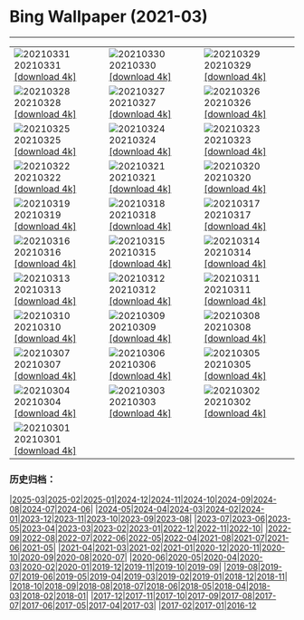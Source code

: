 # Bing Wallpaper (2021-03)
**************

<table><tr><td><img class="wallpaper" src="https://www.bing.com/th?id=OHR.FooledYa_ZH-CN1264990804_1920x1080.jpg" alt="20210331"> 20210331 <a class="wallpaper_link" href="https://www.bing.com/th?id=OHR.FooledYa_ZH-CN1264990804_UHD.jpg">[download 4k]</a></td><td><img class="wallpaper" src="https://www.bing.com/th?id=OHR.RajaAmpat_ZH-CN2820406309_1920x1080.jpg" alt="20210330"> 20210330 <a class="wallpaper_link" href="https://www.bing.com/th?id=OHR.RajaAmpat_ZH-CN2820406309_UHD.jpg">[download 4k]</a></td><td><img class="wallpaper" src="https://www.bing.com/th?id=OHR.SwordFern_ZH-CN2589382288_1920x1080.jpg" alt="20210329"> 20210329 <a class="wallpaper_link" href="https://www.bing.com/th?id=OHR.SwordFern_ZH-CN2589382288_UHD.jpg">[download 4k]</a></td></tr><tr><td><img class="wallpaper" src="https://www.bing.com/th?id=OHR.Reynisfjara_ZH-CN2125000937_1920x1080.jpg" alt="20210328"> 20210328 <a class="wallpaper_link" href="https://www.bing.com/th?id=OHR.Reynisfjara_ZH-CN2125000937_UHD.jpg">[download 4k]</a></td><td><img class="wallpaper" src="https://www.bing.com/th?id=OHR.LlanberisSlate_ZH-CN1977606783_1920x1080.jpg" alt="20210327"> 20210327 <a class="wallpaper_link" href="https://www.bing.com/th?id=OHR.LlanberisSlate_ZH-CN1977606783_UHD.jpg">[download 4k]</a></td><td><img class="wallpaper" src="https://www.bing.com/th?id=OHR.MadHares_ZH-CN1754336550_1920x1080.jpg" alt="20210326"> 20210326 <a class="wallpaper_link" href="https://www.bing.com/th?id=OHR.MadHares_ZH-CN1754336550_UHD.jpg">[download 4k]</a></td></tr><tr><td><img class="wallpaper" src="https://www.bing.com/th?id=OHR.MTCradle_ZH-CN1573998424_1920x1080.jpg" alt="20210325"> 20210325 <a class="wallpaper_link" href="https://www.bing.com/th?id=OHR.MTCradle_ZH-CN1573998424_UHD.jpg">[download 4k]</a></td><td><img class="wallpaper" src="https://www.bing.com/th?id=OHR.LakeWinnipeg_ZH-CN0984485385_1920x1080.jpg" alt="20210324"> 20210324 <a class="wallpaper_link" href="https://www.bing.com/th?id=OHR.LakeWinnipeg_ZH-CN0984485385_UHD.jpg">[download 4k]</a></td><td><img class="wallpaper" src="https://www.bing.com/th?id=OHR.HumpbackMom_ZH-CN0218207583_1920x1080.jpg" alt="20210323"> 20210323 <a class="wallpaper_link" href="https://www.bing.com/th?id=OHR.HumpbackMom_ZH-CN0218207583_UHD.jpg">[download 4k]</a></td></tr><tr><td><img class="wallpaper" src="https://www.bing.com/th?id=OHR.LoftedMadagascar_ZH-CN0062899981_1920x1080.jpg" alt="20210322"> 20210322 <a class="wallpaper_link" href="https://www.bing.com/th?id=OHR.LoftedMadagascar_ZH-CN0062899981_UHD.jpg">[download 4k]</a></td><td><img class="wallpaper" src="https://www.bing.com/th?id=OHR.JouxFog_ZH-CN9947036409_1920x1080.jpg" alt="20210321"> 20210321 <a class="wallpaper_link" href="https://www.bing.com/th?id=OHR.JouxFog_ZH-CN9947036409_UHD.jpg">[download 4k]</a></td><td><img class="wallpaper" src="https://www.bing.com/th?id=OHR.HallesWood_ZH-CN9790575479_1920x1080.jpg" alt="20210320"> 20210320 <a class="wallpaper_link" href="https://www.bing.com/th?id=OHR.HallesWood_ZH-CN9790575479_UHD.jpg">[download 4k]</a></td></tr><tr><td><img class="wallpaper" src="https://www.bing.com/th?id=OHR.ParnidisSundial_ZH-CN9575177836_1920x1080.jpg" alt="20210319"> 20210319 <a class="wallpaper_link" href="https://www.bing.com/th?id=OHR.ParnidisSundial_ZH-CN9575177836_UHD.jpg">[download 4k]</a></td><td><img class="wallpaper" src="https://www.bing.com/th?id=OHR.MagneticIsland_ZH-CN9302186671_1920x1080.jpg" alt="20210318"> 20210318 <a class="wallpaper_link" href="https://www.bing.com/th?id=OHR.MagneticIsland_ZH-CN9302186671_UHD.jpg">[download 4k]</a></td><td><img class="wallpaper" src="https://www.bing.com/th?id=OHR.MtEtna_ZH-CN9127683040_1920x1080.jpg" alt="20210317"> 20210317 <a class="wallpaper_link" href="https://www.bing.com/th?id=OHR.MtEtna_ZH-CN9127683040_UHD.jpg">[download 4k]</a></td></tr><tr><td><img class="wallpaper" src="https://www.bing.com/th?id=OHR.Inisheer_ZH-CN9014668825_1920x1080.jpg" alt="20210316"> 20210316 <a class="wallpaper_link" href="https://www.bing.com/th?id=OHR.Inisheer_ZH-CN9014668825_UHD.jpg">[download 4k]</a></td><td><img class="wallpaper" src="https://www.bing.com/th?id=OHR.BifengxiaPanda_ZH-CN8879969527_1920x1080.jpg" alt="20210315"> 20210315 <a class="wallpaper_link" href="https://www.bing.com/th?id=OHR.BifengxiaPanda_ZH-CN8879969527_UHD.jpg">[download 4k]</a></td><td><img class="wallpaper" src="https://www.bing.com/th?id=OHR.MassapequaOwl_ZH-CN8747028921_1920x1080.jpg" alt="20210314"> 20210314 <a class="wallpaper_link" href="https://www.bing.com/th?id=OHR.MassapequaOwl_ZH-CN8747028921_UHD.jpg">[download 4k]</a></td></tr><tr><td><img class="wallpaper" src="https://www.bing.com/th?id=OHR.LyonAstronomical_ZH-CN8601552487_1920x1080.jpg" alt="20210313"> 20210313 <a class="wallpaper_link" href="https://www.bing.com/th?id=OHR.LyonAstronomical_ZH-CN8601552487_UHD.jpg">[download 4k]</a></td><td><img class="wallpaper" src="https://www.bing.com/th?id=OHR.Rhododendron_ZH-CN8481644646_1920x1080.jpg" alt="20210312"> 20210312 <a class="wallpaper_link" href="https://www.bing.com/th?id=OHR.Rhododendron_ZH-CN8481644646_UHD.jpg">[download 4k]</a></td><td><img class="wallpaper" src="https://www.bing.com/th?id=OHR.EibseeSpring_ZH-CN8314763420_1920x1080.jpg" alt="20210311"> 20210311 <a class="wallpaper_link" href="https://www.bing.com/th?id=OHR.EibseeSpring_ZH-CN8314763420_UHD.jpg">[download 4k]</a></td></tr><tr><td><img class="wallpaper" src="https://www.bing.com/th?id=OHR.CapePerpetua_ZH-CN4150223705_1920x1080.jpg" alt="20210310"> 20210310 <a class="wallpaper_link" href="https://www.bing.com/th?id=OHR.CapePerpetua_ZH-CN4150223705_UHD.jpg">[download 4k]</a></td><td><img class="wallpaper" src="https://www.bing.com/th?id=OHR.HinterseeRamsau_ZH-CN4043630556_1920x1080.jpg" alt="20210309"> 20210309 <a class="wallpaper_link" href="https://www.bing.com/th?id=OHR.HinterseeRamsau_ZH-CN4043630556_UHD.jpg">[download 4k]</a></td><td><img class="wallpaper" src="https://www.bing.com/th?id=OHR.RollingHills_ZH-CN3969739987_1920x1080.jpg" alt="20210308"> 20210308 <a class="wallpaper_link" href="https://www.bing.com/th?id=OHR.RollingHills_ZH-CN3969739987_UHD.jpg">[download 4k]</a></td></tr><tr><td><img class="wallpaper" src="https://www.bing.com/th?id=OHR.LoganClouds_ZH-CN3900647104_1920x1080.jpg" alt="20210307"> 20210307 <a class="wallpaper_link" href="https://www.bing.com/th?id=OHR.LoganClouds_ZH-CN3900647104_UHD.jpg">[download 4k]</a></td><td><img class="wallpaper" src="https://www.bing.com/th?id=OHR.Wakodahatchee_ZH-CN3806840538_1920x1080.jpg" alt="20210306"> 20210306 <a class="wallpaper_link" href="https://www.bing.com/th?id=OHR.Wakodahatchee_ZH-CN3806840538_UHD.jpg">[download 4k]</a></td><td><img class="wallpaper" src="https://www.bing.com/th?id=OHR.PadarIsland_ZH-CN3753026244_1920x1080.jpg" alt="20210305"> 20210305 <a class="wallpaper_link" href="https://www.bing.com/th?id=OHR.PadarIsland_ZH-CN3753026244_UHD.jpg">[download 4k]</a></td></tr><tr><td><img class="wallpaper" src="https://www.bing.com/th?id=OHR.MinasdeRioTinto_ZH-CN3632728092_1920x1080.jpg" alt="20210304"> 20210304 <a class="wallpaper_link" href="https://www.bing.com/th?id=OHR.MinasdeRioTinto_ZH-CN3632728092_UHD.jpg">[download 4k]</a></td><td><img class="wallpaper" src="https://www.bing.com/th?id=OHR.Comma_ZH-CN3584865247_1920x1080.jpg" alt="20210303"> 20210303 <a class="wallpaper_link" href="https://www.bing.com/th?id=OHR.Comma_ZH-CN3584865247_UHD.jpg">[download 4k]</a></td><td><img class="wallpaper" src="https://www.bing.com/th?id=OHR.WWDLions_ZH-CN3506997987_1920x1080.jpg" alt="20210302"> 20210302 <a class="wallpaper_link" href="https://www.bing.com/th?id=OHR.WWDLions_ZH-CN3506997987_UHD.jpg">[download 4k]</a></td></tr><tr><td><img class="wallpaper" src="https://www.bing.com/th?id=OHR.VolcanoLlaima_ZH-CN3436127573_1920x1080.jpg" alt="20210301"> 20210301 <a class="wallpaper_link" href="https://www.bing.com/th?id=OHR.VolcanoLlaima_ZH-CN3436127573_UHD.jpg">[download 4k]</a></td><td></td><td></td></tr></table>

### 历史归档：

|[2025-03](/../2025-03/2025-03.md)|[2025-02](/../2025-02/2025-02.md)|[2025-01](/../2025-01/2025-01.md)|[2024-12](/../2024-12/2024-12.md)|[2024-11](/../2024-11/2024-11.md)|[2024-10](/../2024-10/2024-10.md)|[2024-09](/../2024-09/2024-09.md)|[2024-08](/../2024-08/2024-08.md)|[2024-07](/../2024-07/2024-07.md)|[2024-06](/../2024-06/2024-06.md)|
|[2024-05](/../2024-05/2024-05.md)|[2024-04](/../2024-04/2024-04.md)|[2024-03](/../2024-03/2024-03.md)|[2024-02](/../2024-02/2024-02.md)|[2024-01](/../2024-01/2024-01.md)|[2023-12](/../2023-12/2023-12.md)|[2023-11](/../2023-11/2023-11.md)|[2023-10](/../2023-10/2023-10.md)|[2023-09](/../2023-09/2023-09.md)|[2023-08](/../2023-08/2023-08.md)|
|[2023-07](/../2023-07/2023-07.md)|[2023-06](/../2023-06/2023-06.md)|[2023-05](/../2023-05/2023-05.md)|[2023-04](/../2023-04/2023-04.md)|[2023-03](/../2023-03/2023-03.md)|[2023-02](/../2023-02/2023-02.md)|[2023-01](/../2023-01/2023-01.md)|[2022-12](/../2022-12/2022-12.md)|[2022-11](/../2022-11/2022-11.md)|[2022-10](/../2022-10/2022-10.md)|
|[2022-09](/../2022-09/2022-09.md)|[2022-08](/../2022-08/2022-08.md)|[2022-07](/../2022-07/2022-07.md)|[2022-06](/../2022-06/2022-06.md)|[2022-05](/../2022-05/2022-05.md)|[2022-04](/../2022-04/2022-04.md)|[2021-08](/../2021-08/2021-08.md)|[2021-07](/../2021-07/2021-07.md)|[2021-06](/../2021-06/2021-06.md)|[2021-05](/../2021-05/2021-05.md)|
|[2021-04](/../2021-04/2021-04.md)|[2021-03](/2021-03.md)|[2021-02](/../2021-02/2021-02.md)|[2021-01](/../2021-01/2021-01.md)|[2020-12](/../2020-12/2020-12.md)|[2020-11](/../2020-11/2020-11.md)|[2020-10](/../2020-10/2020-10.md)|[2020-09](/../2020-09/2020-09.md)|[2020-08](/../2020-08/2020-08.md)|[2020-07](/../2020-07/2020-07.md)|
|[2020-06](/../2020-06/2020-06.md)|[2020-05](/../2020-05/2020-05.md)|[2020-04](/../2020-04/2020-04.md)|[2020-03](/../2020-03/2020-03.md)|[2020-02](/../2020-02/2020-02.md)|[2020-01](/../2020-01/2020-01.md)|[2019-12](/../2019-12/2019-12.md)|[2019-11](/../2019-11/2019-11.md)|[2019-10](/../2019-10/2019-10.md)|[2019-09](/../2019-09/2019-09.md)|
|[2019-08](/../2019-08/2019-08.md)|[2019-07](/../2019-07/2019-07.md)|[2019-06](/../2019-06/2019-06.md)|[2019-05](/../2019-05/2019-05.md)|[2019-04](/../2019-04/2019-04.md)|[2019-03](/../2019-03/2019-03.md)|[2019-02](/../2019-02/2019-02.md)|[2019-01](/../2019-01/2019-01.md)|[2018-12](/../2018-12/2018-12.md)|[2018-11](/../2018-11/2018-11.md)|
|[2018-10](/../2018-10/2018-10.md)|[2018-09](/../2018-09/2018-09.md)|[2018-08](/../2018-08/2018-08.md)|[2018-07](/../2018-07/2018-07.md)|[2018-06](/../2018-06/2018-06.md)|[2018-05](/../2018-05/2018-05.md)|[2018-04](/../2018-04/2018-04.md)|[2018-03](/../2018-03/2018-03.md)|[2018-02](/../2018-02/2018-02.md)|[2018-01](/../2018-01/2018-01.md)|
|[2017-12](/../2017-12/2017-12.md)|[2017-11](/../2017-11/2017-11.md)|[2017-10](/../2017-10/2017-10.md)|[2017-09](/../2017-09/2017-09.md)|[2017-08](/../2017-08/2017-08.md)|[2017-07](/../2017-07/2017-07.md)|[2017-06](/../2017-06/2017-06.md)|[2017-05](/../2017-05/2017-05.md)|[2017-04](/../2017-04/2017-04.md)|[2017-03](/../2017-03/2017-03.md)|
|[2017-02](/../2017-02/2017-02.md)|[2017-01](/../2017-01/2017-01.md)|[2016-12](/../2016-12/2016-12.md)